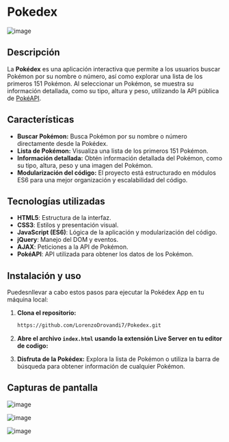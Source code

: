 # Pokedex

![image](https://github.com/user-attachments/assets/4f974521-0f00-4238-b0fa-46daefaa59b9)

## Descripción

La **Pokédex** es una aplicación interactiva que permite a los usuarios buscar Pokémon por su nombre o número, así como explorar una lista de los primeros 151 Pokémon. Al seleccionar un Pokémon, se muestra su información detallada, como su tipo, altura y peso, utilizando la API pública de [PokéAPI](https://pokeapi.co/).

## Características

- **Buscar Pokémon:** Busca Pokémon por su nombre o número directamente desde la Pokédex.
- **Lista de Pokémon:** Visualiza una lista de los primeros 151 Pokémon.
- **Información detallada:** Obtén información detallada del Pokémon, como su tipo, altura, peso y una imagen del Pokémon.
- **Modularización del código:** El proyecto está estructurado en módulos ES6 para una mejor organización y escalabilidad del código.

## Tecnologías utilizadas

- **HTML5**: Estructura de la interfaz.
- **CSS3**: Estilos y presentación visual.
- **JavaScript (ES6)**: Lógica de la aplicación y modularización del código.
- **jQuery**: Manejo del DOM y eventos.
- **AJAX**: Peticiones a la API de Pokémon.
- **PokéAPI**: API utilizada para obtener los datos de los Pokémon.

## Instalación y uso

Puedesnllevar a cabo estos pasos para ejecutar la Pokédex App en tu máquina local:

1. **Clona el repositorio:**
   ```bash
   https://github.com/LorenzoDrovandi7/Pokedex.git
   ```

2. **Abre el archivo `index.html` usando la extensión Live Server en tu editor de codigo:**


3. **Disfruta de la Pokédex:**
   Explora la lista de Pokémon o utiliza la barra de búsqueda para obtener información de cualquier Pokémon.

## Capturas de pantalla

![image](https://github.com/user-attachments/assets/dec45d66-4020-4af1-810f-b9e4cb878d48)

![image](https://github.com/user-attachments/assets/f268378f-c1e6-4e87-824d-58feade682ca)

![image](https://github.com/user-attachments/assets/42940a20-6969-491f-9842-d39601f705ab)


